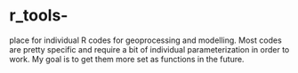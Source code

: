 # r_tools-
place for individual R codes for geoprocessing and modelling. Most codes are pretty specific and require a bit of individual parameterization in order to work. My goal is to get them more set as functions in the future.  
